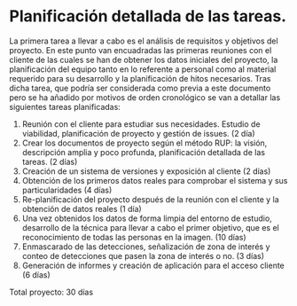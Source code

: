 # Planificación detallada de las tareas.

La primera tarea a llevar a cabo es el análisis de requisitos y objetivos del proyecto. En este punto van encuadradas las primeras reuniones con el cliente de las cuales se han de obtener los datos iniciales del proyecto, la planificación del equipo tanto en lo referente a personal como al material requerido para su desarrollo y la planificación de hitos necesarios.
Tras dicha tarea, que podría ser considerada como previa a este documento pero se ha añadido por motivos de orden cronológico se van a detallar las siguientes tareas planificadas:

1. Reunión con el cliente para estudiar sus necesidades. Estudio de viabilidad, planificación de proyecto y gestión de issues. (2 día)
2. Crear los documentos de proyecto según el método RUP: la visión, descripción amplia y poco profunda, planificación detallada de las tareas. (2 días)
3. Creación de un sistema de versiones y exposición al cliente (2 días)
4. Obtención de los primeros datos reales para comprobar el sistema y sus particularidades (4 días)
5. Re-planificación del proyecto después de la reunión con el cliente y la obtención de datos reales (1 día)
6. Una vez obtenidos los datos de forma limpia del entorno de estudio, desarrollo de la técnica para llevar a cabo el primer objetivo, que es el reconocimiento de todas las personas en la imagen. (10 días)
7. Enmascarado de las detecciones, señalización de zona de interés y conteo de detecciones que pasen la zona de interés o no. (3 días)
8. Generación de informes y creación de aplicación para el acceso cliente (6 días)

Total proyecto: 30 días
